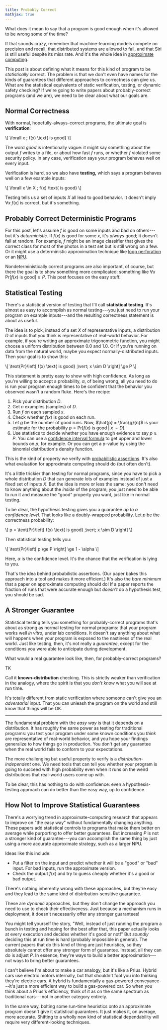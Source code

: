 ```yaml
---
title: Probably Correct
mathjax: true
---
```

What does it mean to say that a program is good enough when it's allowed to be wrong some of the time?

If that sounds crazy, remember that machine-learning models compete on precision and recall, that distributed systems are allowed to fail, and that Siri is still useful despite its miss rate.
And it's the whole idea in [approximate computing][approx].

This post is about defining what it means for this kind of program to be *statistically* correct.
The problem is that we don't even have names for the kinds of guarantees that different approaches to correctness can give us.
What are the statistical equivalents of static verification, testing, or dynamic safety checking?
If we're going to write papers about probably-correct programs (and we are), we need to be clear about what our goals are.

[approx]: {{site.base}}/research.html#approximate-computing


## Normal Correctness

With normal, hopefully-always-correct programs, the ultimate goal is **verification**:

\\[ \forall x \; f(x) \text{ is good} \\]

The word *good* is intentionally vague: it might say something about the output $f$ writes to a file, or about how fast $f$ runs, or whether $f$ violated some security policy.
In any case, verification says your program behaves well on every input.

Verification is hard, so we also have **testing,** which says a program behaves well on a few example inputs:

\\[ \forall x \in X \; f(x) \text{ is good} \\]

Testing tells us a set of inputs $X$ all lead to good behavior.
It doesn't imply $\forall x \; f(x) \text{ is correct}$, but it's something.


## Probably Correct Deterministic Programs

For this post, let's assume $f$ is good on some inputs and bad on others---but it's *deterministic*.
If $f(x)$ is good for some $x$, it's *always* good; it doesn't fail at random.
For example, $f$ might be an image classifier that gives the correct class for most of the photos in a test set but is still wrong on a few.
Or it might use a deterministic approximation technique like [loop perforation][] or an [NPU][].

Nondeterministically correct programs are also important, of course, but there the goal is to show something more complicated: something like $\forall x \; \text{Pr}\left[ f(x) \text{ is good} \right] \ge P$.
This post focuses on the easy stuff.


## Statistical Testing

There's a statistical version of testing that I'll call **statistical testing**.
It's almost as easy to accomplish as normal testing---you just need to run your program on example inputs---and the resulting correctness statement is about as useful.

The idea is to pick, instead of a set $X$ of representative inputs, a distribution $D$ of inputs that you think is representative of real-world behavior.
For example, if you're writing an approximate trigonometric function, you might choose a uniform distribution between 0.0 and 1.0.
Or if you're running on data from the natural world, maybe you expect normally-distributed inputs.
Then your goal is to show this:

\\[ \text{Pr}\left[ f(x) \text{ is good} \;\vert\; x \sim D \right] \ge P \\]

This statement is pretty easy to show with high confidence.
As long as you're willing to accept a probability, $\alpha$, of being wrong, all you need to do is run your program enough times to be confident that the behavior you observed wasn't a random fluke.
Here's the recipe:

1. Pick your distribution $D$.
2. Get $n$ examples (samples) of $D$.
3. Run $f$ on each sampled $x$.
4. Check whether $f(x)$ is good on each run.
5. Let $g$ be the number of good runs. Now, $\hat{p} = \frac{g}{n}$ is your estimate for the probability $p = \text{Pr}\left[ f(x) \text{ is good} \;\vert\; x \sim D \right]$.
6. Use statistics to decide whether you have enough evidence to say $p \ge P$. You can use a [confidence interval formula][binomial interval] to get upper and lower bounds on $p$, for example. Or you can get a p-value by using the binomial distribution's density function.

[binomial interval]: https://en.m.wikipedia.org/wiki/Binomial_proportion_confidence_interval

This is the kind of property we verify with [probabilistic assertions][passert]. It's also what evaluation for approximate computing should do (but often don't).

[passert]: http://dx.doi.org/10.1145/2594291.2594294
[npu]: http://dx.doi.org/10.1109/MICRO.2012.48
[loop perforation]: http://dx.doi.org/10.1145/2025113.2025133

It's a little trickier than testing for normal programs, since you have to pick a whole distribution $D$ that can generate lots of examples instead of just a fixed set of inputs $X$.
But the idea is more or less the same: you don't need to know anything about the *inside* of the program; you just need to be able to run it and measure the "good" property you want, just like in normal testing.

To be clear, the hypothesis testing gives you a guarantee *up to a confidence level*.
That looks like a doubly-wrapped probability.
Let $p$ be the correctness probability:

\\[ p = \text{Pr}\left[ f(x) \text{ is good} \;\vert\; x \sim D \right] \\]

Then statistical testing tells you:

\\[
\text{Pr}\left[
p \ge P
\right] \ge 1 - \alpha
\\]

Here, $\alpha$ is the confidence level. It's the chance that the verification is lying to you.

That's the idea behind probabilistic assertions. (Our paper bakes this approach into a tool and makes it more efficient.)
It's also the *bare minimum* that a paper on approximate computing should do!
If a paper reports the fraction of runs that were accurate enough but *doesn't* do a hypothesis test, you should be sad.

## A Stronger Guarantee

Statistical testing tells you something for probably-correct programs that's about as strong as normal testing for normal programs: that your program works well *in vitro*, under lab conditions.
It doesn't say anything about what will happens when your program is exposed to the nastiness of the real world.
Just like testing, then, it's not really a *guarantee*, except for the conditions you were able to anticipate during development.

What would a real guarantee look like, then, for probably-correct programs?

TK

Call it **known-distribution** checking. This is strictly weaker than verification in the analogy, where the spirit is that you *don't know* what you will see at run time.

It's totally different from static verification where someone can't give you an *adversarial* input.
That you can unleash the program on the world and still know that things will be OK.

---

The fundamental problem with the *easy way* is that it depends on a distribution.
It has roughly the same power as testing for traditional programs: you test your program under some known conditions you *think* are representative of real-world behavior, and you hope your findings generalize to how things go in production.
You don't get any guarantee when the real world fails to conform to your expectations.

The more challenging but useful property to verify is a *distribution-independent* one.
We need tools that can tell you whether your program is going to succeed with high probability even when it runs on the weird distributions that real-world users come up with.

To be clear, this has nothing to do with confidence: even a hypothesis-testing approach can do better than the easy way, up to confidence.

## How Not to Improve Statistical Guarantees

There's a worrying trend in approximate-computing research that appears to improve on "the easy way" without fundamentally changing anything.
These papers add statistical controls to programs that make them better on average while purporting to offer better guarantees.
But increasing $P$ is not a stronger kind of guarantee---you can accomplish the same thing by just using a more accurate approximate strategy, such as a larger NPU.

Ideas like this include:

- Put a filter on the input and predict whether it will be a "good" or "bad" input. For bad inputs, run the approximate version.
- Check the output $f(x)$ and try to guess cheaply whether it's a good or bad output.

There's nothing inherently wrong with these approaches, but they're easy and they lead to the same kind of distribution-sensitive guarantee.

These are *dynamic* approaches, but they don't change the approach you need to use to check their effectiveness.
Just because a mechanism runs in deployment, it doesn't necessarily offer any stronger guarantees!

You might tell yourself the story, "Well, instead of just running the program a bunch in testing and hoping for the best after that, this paper actually looks at every execution and decides whether it's good or not!" But *soundly* deciding this at run time is hard (probably impossible in general).
The current papers that do this kind of thing are just heuristics, so they absolutely cannot offer any stronger form of guarantee.
Instead, all they can do is adjust $P$.
In essence, they're ways to build a better approximation---not ways to bring better guarantees.

I can't believe I'm about to make a car analogy, but it's like a Prius.
Hybrid cars use electric motors internally, but that shouldn't fool you into thinking they're electric cars.
A hybrid is fundamentally a gas-powered conveyance---it's just a more efficient way to build a gas-powered car.
So when you think about a Prius's efficiency, think of it as on the same spectrum as traditional cars---not in another category entirely.

In the same way, bolting some run-time heuristics onto an approximate program doesn't give it statistical guarantees.
It just makes it, on average, more accurate.
Shifting to a wholly new kind of statistical dependability will require very different-looking techniques.
